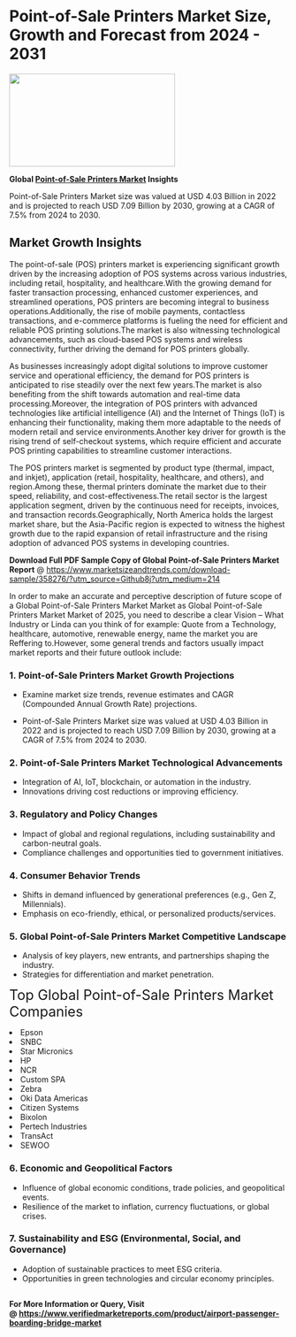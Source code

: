 <H1>Point-of-Sale Printers Market Size, Growth and Forecast from 2024 - 2031</H1><img class="aligncenter size-medium wp-image-584254" src="https://thirdeyenews.in/wp-content/uploads/2024/09/Global-Market-Research-300x168.jpeg" alt="" width="300" height="168" /><p><strong>Global&nbsp;<a href="https://www.marketsizeandtrends.com/download-sample/358276/?utm_source=Github8j?utm_medium=214">Point-of-Sale Printers Market</a> Insights</strong></p><p>Point-of-Sale Printers Market size was valued at USD 4.03 Billion in 2022 and is projected to reach USD 7.09 Billion by 2030, growing at a CAGR of 7.5% from 2024 to 2030.</p><p><h2>Market Growth Insights</h2> <p>The point-of-sale (POS) printers market is experiencing significant growth driven by the increasing adoption of POS systems across various industries, including retail, hospitality, and healthcare.With the growing demand for faster transaction processing, enhanced customer experiences, and streamlined operations, POS printers are becoming integral to business operations.Additionally, the rise of mobile payments, contactless transactions, and e-commerce platforms is fueling the need for efficient and reliable POS printing solutions.The market is also witnessing technological advancements, such as cloud-based POS systems and wireless connectivity, further driving the demand for POS printers globally.</p> <p>As businesses increasingly adopt digital solutions to improve customer service and operational efficiency, the demand for POS printers is anticipated to rise steadily over the next few years.The market is also benefiting from the shift towards automation and real-time data processing.Moreover, the integration of POS printers with advanced technologies like artificial intelligence (AI) and the Internet of Things (IoT) is enhancing their functionality, making them more adaptable to the needs of modern retail and service environments.Another key driver for growth is the rising trend of self-checkout systems, which require efficient and accurate POS printing capabilities to streamline customer interactions.</p> <p>The POS printers market is segmented by product type (thermal, impact, and inkjet), application (retail, hospitality, healthcare, and others), and region.Among these, thermal printers dominate the market due to their speed, reliability, and cost-effectiveness.The retail sector is the largest application segment, driven by the continuous need for receipts, invoices, and transaction records.Geographically, North America holds the largest market share, but the Asia-Pacific region is expected to witness the highest growth due to the rapid expansion of retail infrastructure and the rising adoption of advanced POS systems in developing countries.</p> <p><span class=""><strong>Download Full PDF Sample Copy of Global Point-of-Sale Printers Market Report</strong> @ <a href="https://www.marketsizeandtrends.com/download-sample/358276/?utm_source=Github8j?utm_medium=214" target="_blank">https://www.marketsizeandtrends.com/download-sample/358276/?utm_source=Github8j?utm_medium=214</a></span></p><p>In order to make an accurate and perceptive description of future scope of a Global&nbsp;Point-of-Sale Printers Market Market as Global&nbsp;Point-of-Sale Printers Market Market of 2025, you need to describe a clear Vision &ndash; What Industry or Linda can you think of for example: Quote from a Technology, healthcare, automotive, renewable energy, name the market you are Reffering to.However, some general trends and factors usually impact market reports and their future outlook include:</p><h3>1.&nbsp;<strong>Point-of-Sale Printers Market Growth Projections</strong></h3><ul><li>Examine market size trends, revenue estimates and CAGR (Compounded Annual Growth Rate) projections.</li><li><p>Point-of-Sale Printers Market size was valued at USD 4.03 Billion in 2022 and is projected to reach USD 7.09 Billion by 2030, growing at a CAGR of 7.5% from 2024 to 2030.</p></li></ul><h3>2.&nbsp;<strong>Point-of-Sale Printers Market Technological Advancements</strong></h3><ul><li>Integration of AI, IoT, blockchain, or automation in the industry.</li><li>Innovations driving cost reductions or improving efficiency.</li></ul><h3>3.&nbsp;<strong>Regulatory and Policy Changes</strong></h3><ul><li>Impact of global and regional regulations, including sustainability and carbon-neutral goals.</li><li>Compliance challenges and opportunities tied to government initiatives.</li></ul><h3>4.&nbsp;<strong>Consumer Behavior Trends</strong></h3><ul><li>Shifts in demand influenced by generational preferences (e.g., Gen Z, Millennials).</li><li>Emphasis on eco-friendly, ethical, or personalized products/services.</li></ul><h3>5.&nbsp;<strong>Global Point-of-Sale Printers Market Competitive Landscape</strong></h3><ul><li>Analysis of key players, new entrants, and partnerships shaping the industry.</li><li>Strategies for differentiation and market penetration.</li></ul><p data-pm-slice="1 1 []"><span style="color: inherit; font-family: inherit; font-size: 25px;">Top Global Point-of-Sale Printers Market Companies</span></p><div class="" data-test-id=""><p><li>Epson</li><li> SNBC</li><li> Star Micronics</li><li> HP</li><li> NCR</li><li> Custom SPA</li><li> Zebra</li><li> Oki Data Americas</li><li> Citizen Systems</li><li> Bixolon</li><li> Pertech Industries</li><li> TransAct</li><li> SEWOO</li></p></div><h3>6.&nbsp;<strong>Economic and Geopolitical Factors</strong></h3><ul><li>Influence of global economic conditions, trade policies, and geopolitical events.</li><li>Resilience of the market to inflation, currency fluctuations, or global crises.</li></ul><h3>7.&nbsp;<strong>Sustainability and ESG (Environmental, Social, and Governance)</strong></h3><ul><li>Adoption of sustainable practices to meet ESG criteria.</li><li>Opportunities in green technologies and circular economy principles.</li></ul><h2><strong style="font-size: 14px;">For More Information or Query, Visit @&nbsp;</strong><a style="background-color: #ffffff; font-size: 14px;" href="https://www.marketsizeandtrends.com/report/point-of-sale-printers-market/" target="_blank">https://www.verifiedmarketreports.com/product/airport-passenger-boarding-bridge-market</a></h2>
